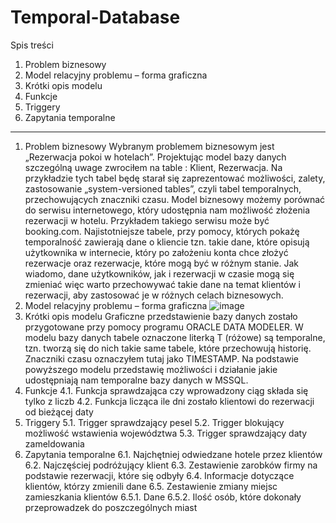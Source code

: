 # Temporal-Database

Spis treści
1. Problem biznesowy 
2. Model relacyjny problemu – forma graficzna 
3. Krótki opis modelu
4. Funkcje 
5. Triggery 
6. Zapytania temporalne

 ----------------
1. Problem biznesowy
Wybranym problemem biznesowym jest „Rezerwacja pokoi w hotelach”. Projektując model bazy danych szczególną uwage zwrociłem na table : Klient, Rezerwacja. Na przykładzie tych tabel będę starał się zaprezentować możliwości, zalety, zastosowanie „system-versioned tables”, czyli tabel temporalnych, przechowujących znaczniki czasu. Model biznesowy możemy porównać do serwisu internetowego, który udostępnia nam możliwość złożenia rezerwacji w hotelu. Przykładem takiego serwisu może być booking.com. Najistotniejsze tabele, przy pomocy, których pokażę temporalność zawierają dane o kliencie tzn. takie dane, które opisują użytkownika w internecie, który po założeniu konta chce złożyć rezerwacje oraz rezerwacje, które mogą być w różnym stanie. Jak wiadomo, dane użytkowników, jak i rezerwacji w czasie mogą się zmieniać więc warto przechowywać takie dane na temat klientów i rezerwacji, aby zastosować je w różnych celach biznesowych.
2. Model relacyjny problemu – forma graficzna
![image](https://github.com/conlan00/Temporal-Database/assets/104897926/aa3cc6b3-a7b1-4845-beac-14d507a395ce)
3. Krótki opis modelu
Graficzne przedstawienie bazy danych zostało przygotowane przy pomocy programu ORACLE DATA MODELER. W modelu bazy danych tabele oznaczone literką T (różowe) są temporalne, tzn. tworzą się do nich takie same tabele, które przechowują historię. Znaczniki czasu oznaczyłem tutaj jako TIMESTAMP. Na podstawie powyższego modelu przedstawię możliwości i działanie jakie udostępniają nam temporalne bazy danych w MSSQL.
4. Funkcje
   4.1. Funkcja sprawdzająca czy wprowadzony ciąg składa się tylko z liczb 
   4.2. Funkcja licząca ile dni zostało klientowi do rezerwacji od bieżącej daty
5. Triggery 
   5.1. Trigger sprawdzający pesel 
   5.2. Trigger blokujący możliwość wstawienia województwa
   5.3. Trigger sprawdzający daty zameldowania
6. Zapytania temporalne
   6.1. Najchętniej odwiedzane hotele przez klientów 
   6.2. Najczęściej podróżujący klient
   6.3. Zestawienie zarobków firmy na podstawie rezerwacji, które się odbyły 
   6.4. Informacje dotyczące klientów, którzy zmienili dane 
   6.5. Zestawienie zmiany miejsc zamieszkania klientów 
   6.5.1. Dane
   6.5.2. Ilość osób, które dokonały przeprowadzek do poszczególnych miast 
